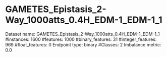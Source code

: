 # GAMETES_Epistasis_2-Way_1000atts_0.4H_EDM-1_EDM-1_1
Dataset name: GAMETES_Epistasis_2-Way_1000atts_0.4H_EDM-1_EDM-1_1
#instances: 1600
#features: 1000
  #binary_features: 31
  #integer_features: 969
  #float_features: 0
Endpoint type: binary
#Classes: 2
Imbalance metric: 0.0
